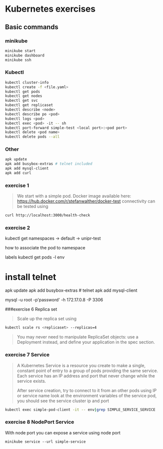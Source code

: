 # Kubernetes exercises

## Basic commands

### minikube
```sh
minikube start
minikube dashboard
minikube ssh
```
### Kubectl
```sh
kubectl cluster-info
kubectl create -f <file.yaml>
kubectl get pods
kubectl get nodes
kubectl get svc
kubectl get replicaset
kubectl describe <node>
kubectl describe po <pod>
kubectl logs <pod>
kubectl exec <pod> -it -- sh
kubectl port-forward simple-test <local port>:<pod port>
kubectl delete <pod name>
kubectl delete pods --all
```
### Other
```sh
apk update
apk add busybox-extras # telnet included
apk add mysql-client
apk add curl
```

### exercise 1
> We start with a simple pod. Docker image available here: https://hub.docker.com/r/stefanwalther/docker-test
>connectivity can be tested using
```sh
curl http://localhost:3000/health-check
```

### exercise 2

kubectl get namespaces
-> default
-> unipr-test

how to associate the pod to namespace


labels
kubectl get pods -l env


# install telnet
apk update
apk add busybox-extras # telnet
apk add mysql-client

mysql -u root -p'password' -h 172.17.0.8 -P 3306

###exercise 6 Replica set

>Scale up the replica set using
```sh
kubectl scale rs <replicaset> --replicas=4
```
>You may never need to manipulate ReplicaSet objects: use a Deployment instead, and define your application in the spec section.

### exercise 7 Service

>A Kubernetes Service is a resource you create to make a single, constant point of entry to a group of pods providing the same service. 
>Each service has an IP address and port that never change while the service exists.
>
>After service creation, try to connect to it from an other pods using IP or service name
>look at the environment variables of the service pod, you should see the service cluster ip and port
```sh
kubectl exec simple-pod-client -it -- env|grep SIMPLE_SERVICE_SERVICE
``` 

### exercise 8 NodePort Service
With node port you can expose a service using node port
```
minikube service --url simple-service
```